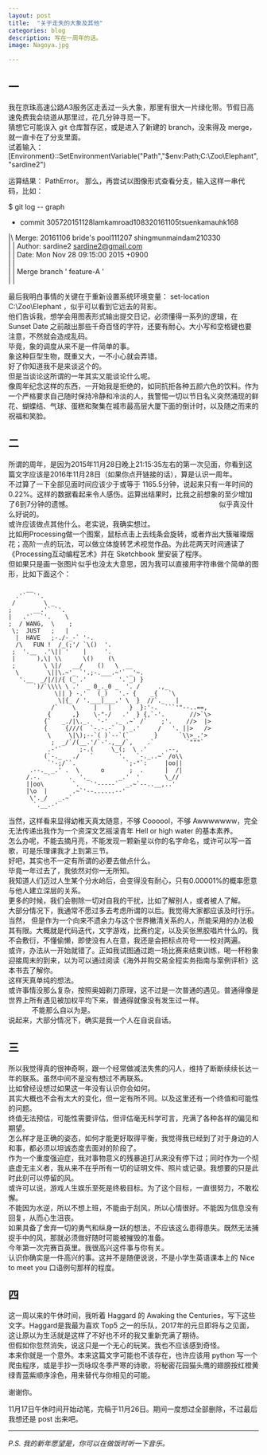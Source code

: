```yaml
---
layout: post
title:  "关于走失的大象及其他"
categories: blog
description: 写在一周年的话。
image: Nagoya.jpg

--- 
```




## 一


我在京珠高速公路A3服务区走丢过一头大象，那里有很大一片绿化带。节假日高速免费我会绕道从那里过，花几分钟寻觅一下。                                               
猜想它可能误入 git 仓库暂存区，或是进入了新建的 branch，没来得及 merge，就一直卡在了分支里面。            
试着输入： [Environment}::SetEnvironmentVariable("Path","$env:Path;C:\Zoo\Elephant", "sardine2")

运算结果： PathError。
那么，再尝试以图像形式查看分支，输入这样一串代码，比如：      

$ git log -- graph               
*    commit 305720151128lamkamroad108320161105tsuenkamauhk168   

|\  Merge: 20161106 bride's pool111207 shingmunmaindam210330            
| | Author: sardine2 <sardine2@gmail.com>                      
| | Date:  Mon Nov 28 09:15:00 2015 +0900                          
| |                                
| | Merge branch ' feature-A '                                              
| |

最后我明白事情的关键在于重新设置系统环境变量： set-location C:\Zoo\Elephant ，似乎可以看到它远去的背影。                                       
他们告诉我，想学会用图表形式输出提交日记，必须懂得一系列的逻辑，在 Sunset Date 之前敲出那些千奇百怪的字符，还要有耐心。大小写和空格键也要注意，不然就会造成乱码。                                                                     
毕竟，象的调度从来不是一件简单的事。                            
象这种巨型生物，既重又大，一不小心就会弄错。                                  
好了你知道我不是来谈这个的。                                                 
但是当谈论这所谓的一年其实又能谈论什么呢。                                    
像周年纪念这样的东西，一开始我是拒绝的，如同抗拒各种五颜六色的饮料。作为一个严格要求自己随时保持冷静和冷淡的人，我警惕一切以节日名义突然涌现的鲜花、蝴蝶结、气球、蛋糕和聚集在城市最高层大厦下面的倒计时，以及随之而来的祝福和笑脸。                                                                        


## 二

          
所谓的周年，是因为2015年11月28日晚上21:15:35左右的第一次见面，你看到这篇文字应该是2016年11月28日（如果你点开链接的话），算是认识一周年。                       
不过算了一下全部见面时间应该少于或等于 1165.5分钟，说起来只有一年时间的 0.22%。这样的数据看起来令人感伤。运算出结果时，比我之前想象的至少增加了6到7分钟的遗憾。                                                                           
似乎真没什么好说的。                                                                             
或许应该做点其他什么。老实说，我确实想过。                                                             
比如用Processing做一个图案，鼠标点击上去线条会旋转，或者炸出大簇璀璨烟花；高阶一点的玩法，可以做立体旋转艺术视觉作品。为此花两天时间通读了《Processing互动编程艺术》并在 Sketchbook 里安装了程序。                                              
但如果只是画一张图片似乎也没太大意思，因为我可以直接用字符串做个简单的图形，比如下面这个：                      
        

         __
      .'`  `'.
     /        \ _
    ;      __.'` `'.
    |   .'`  `'.    \
    ;  / WANG,  \    ;
     \;  JUST   ;   |
      |  HAVE   ;-./-_-` '-.
      /\   FUN !  /_(;'/ `\()  '.
     ;  '.__  .'\|| '    |     '.
     |      ),\| \\      \()    (\
     ;        \ \|/   __/    ()   \  __
      \        \||\.~'_ `'.;-.___.~'` _'~.
       '.__  _/|/|/{ (_`.'         '.`_) }
           `)/`\\\\ \ .'  _ 0_._0 _  '. /     .,_
                 \|| } -.'   (_)   '.- {    _{   `\
                  \|{_ / '.___|___.' \  }  //`._   |
                /`    \     |   |     }  }:'-.  ```'"--..==,
               {      ,}    \-"-/   .'  } {,`-'.       //>`\>
              {`   _./|\._.  '-'  ._ .~` /`    ;'.    //>  |>
              {     {///(  `-.-.-`  ) _.'     /   '. ||>   />
               \     \|\);--`( )`--`(`       }      `\\>_.'>
                ;  _/`/(__.'/`-'.,__/`,    .`         `"""`
               .-'`     ;-.(     \_(;  \ .'     .--,
              (`-._   ./   `       '.   `-._..~` /o\\
               `'-;/``.              `;-"`:     |oo||
          .--._ _.' .  \      o       ;  .      |  /|
         /.-.  `     .  '._        _.'  '       \_//
         ||oo\        `.   `'-----`  _.~`--..__,..'
         |\o  |       .~`'--......--'
          \'._/   _.~`
           `.__.-'


当然，这样看来显得幼稚天真太随意，不够  Coooool，不够 Awwwwwww，完全无法传递出我作为一个资深文艺摇滚青年 Hell or high water 的基本素养。                                            
怎么办呢，不能去摘月亮，不能发现一颗新星以你的名字命名，或许可以写一首歌，可是乐理课我才上到第三节。                                 
好吧，其实也不一定有所谓的必要去做点什么。              
毕竟一年过去了，我依然对你一无所知。               
我知道人们迈过人生某个分水岭后，会变得没有耐心，只有0.00001%的概率愿意与他人建立深层的关系。                          
更多的时候，我们会剔除一切对自我的干扰，比如了解别人，或者被人了解。                    
大部分情况下，我通常不愿过多去考虑所谓的以后。我觉得大家都应该及时行乐。当然，
但是作为一个向来不遗余力与这个世界撇清关系的人，所能采用的办法极其有限。大概就是代码迭代，文字游戏，比赛约定，以及买张黑胶唱片什么的。我不会敷衍，不懂偷懒，即使没有人在意，我还是会把标点符号一一校对两遍。                 
或许，办法从一开始就错了。正如我试图通过跑一场比赛来结束训练，喝一杯粉象迎接周末的到来，以为可以通过阅读《海外并购交易全程实务指南与案例评析》这本书去了解你。                                               
这样天真单纯的想法。                                                                                                      
或许事情没那么复杂，按照奥姆剃刀原理，这不过是一次普通的遇见。普通得像是世界上所有遇见被加权平均下来，普通得就像没有发生过一样。                                         
不能那么自以为是。                                           
说起来，大部分情况下，确实是我一个人在自说自话。                   

## 三


所以我觉得真的很神奇啊，跟一个经常做减法失焦的闪人，维持了断断续续长达一年的联系。虽然中间不是没有想过不再联系。                       
比如曾经设想过如果这一年没有认识你会如何。                                       
其实大概也不会有太大的变化，但一定有所不同。以及这里还有一个终值和可能性的问题。                                              
终值无法预估，可能性需要评估，但评估毫无科学可言，充满了各种各样的偏见和期望。                                  
怎么样才是正确的姿态，如何才能更好取得平衡，我觉得我已经到了对于身边的人和事，都必须以坦诚态度去面对的阶段了。                            
作为一个重度强迫症，我对事物意义的残暴追打从来没有停下过；同时作为一个彻底虚无主义者，我从来不在乎所有一切的证明文件、照片或记录。我想要的只是此时此刻可以停留的风。                                                            
或许可以说，游戏人生娱乐至死是终极目标。为了这个目标，一直很努力，不敢松懈。                        
不能因为水逆，所以不想上班，不能由于刮风，所以心情很好。不能因为信息没有回复，从而心生沮丧。                                  
如果具备了舍弃一切的勇气和纵身一跃的想法，不应该这么患得患失。既然无法捕捉手中的风，那就必须做好随时可能被摧毁的准备。                        
今年第一次完赛百英里。我很高兴这件事与你有关。                                   
认识你确实是一件高兴的事。这并不是随便说说，不是小学生英语课本上的 Nice to meet you 口语例句那样的程度。                                         

## 四

            
这一周以来的午休时间，我听着 Haggard 的 Awaking the Centuries，写下这些文字。Haggard是我最为喜欢 Top5 之一的乐队，2017年的元旦即将与之见面，这让原以为生活就是这样了不好也不坏的我又重新充满了期待。                            
但假如你忽然消失，说这只是一个无心的玩笑。我也不应该感到奇怪。                            
本来你就是一个意外。本来这篇文字可能也不该存在，也许应该用 python 写一个爬虫程序，或是手抄一页咏叹冬季严寒的诗歌，将秘密花园猫头鹰的翅膀按红橙黄绿青蓝紫顺序涂色，用来替代与你相见的可能。                    

谢谢你。

 


11月17日午休时间开始动笔，完稿于11月26日。期间一度想过全部删除，不过最后我想还是 post 出来吧。  

---
         
*P.S. 我的新年愿望是，你可以在做饭时听一下音乐。*

